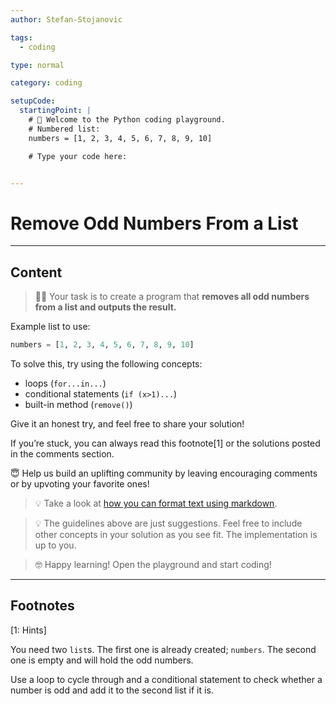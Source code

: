 ```yaml
---
author: Stefan-Stojanovic

tags:
  - coding

type: normal

category: coding

setupCode:
  startingPoint: |
    # 👋 Welcome to the Python coding playground. 
    # Numbered list:
    numbers = [1, 2, 3, 4, 5, 6, 7, 8, 9, 10]

    # Type your code here:


---
```


# Remove Odd Numbers From a List

---

## Content

> 👩‍💻 Your task is to create a program that **removes all odd numbers from a list and outputs the result.**

Example list to use:
```python
numbers = [1, 2, 3, 4, 5, 6, 7, 8, 9, 10]
```

To solve this, try using the following concepts:
- loops (`for...in...`)
- conditional statements (`if (x>1)...`)
- built-in method (`remove()`)

Give it an honest try, and feel free to share your solution!

If you’re stuck, you can always read this footnote[1] or the solutions posted in the comments section.

😇 Help us build an uplifting community by leaving encouraging comments or by upvoting your favorite ones!
> 💡 Take a look at [how you can format text using markdown](https://www.enki.com/glossary/general/markdown-formatting).

> 💡 The guidelines above are just suggestions. Feel free to include other concepts in your solution as you see fit. The implementation is up to you.

> 🤓 Happy learning! Open the playground and start coding!

---

## Footnotes

[1: Hints]

You need two `list`s. The first one is already created; `numbers`. The second one is empty and will hold the odd numbers.

Use a loop to cycle through and a conditional statement to check whether a number is odd and add it to the second list if it is.
